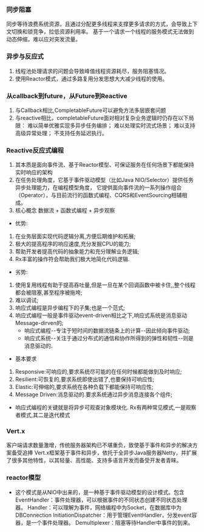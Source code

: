 ### 同步阻塞
同步等待浪费系统资源，且通过分配更多线程来支撑更多请求的方式，会导致上下文切换和锁竞争，拉低资源利用率。
基于一个请求一个线程的服务模式无法做到动态伸缩，难以应对突发流量。

### 异步与反应式
1. 线程池处理请求的问题会导致峰值线程资源耗尽，服务阻塞情况。
2. 使用Reactor模式，通过多路复用分发思想大大减少线程的使用。

### 从callback到future，从Future到Reactive
1. 与Callback相比,CompletableFuture可以避免方法多层嵌套问题
2. 与reactive相比，completableFuture面对相对复杂业务逻辑时仍存在以下局限：
    难以简单优雅实现多异步任务编排；
    难以处理实时流式场景；
    难以支持高级异常处理；
    不支持任务延迟执行。

### Reactive反应式编程
   1. 其本质是面向事件流、基于Reactor模型、可保证服务在任何场景下都能保持实时响应的架构
   2. 在任务处理角度，它基于事件驱动模型（比如Java NIO/Selector）提供任务异步处理能力，在编程模型角度，
        它提供面向事件流的一系列操作组合（Operator），与目前流行的函数式编程、CQRS和EventSourcing相辅相成。
   3. 核心概念
       数据流 + 函数式编程 + 异步观察
- 优势:
1. 在业务层面实现代码逻辑分离,方便后期维护和拓展;
2. 极大的提高程序的响应速度,充分发掘CPU的能力;
3. 帮助开发者提高代码的抽象能力和充分理解业务逻辑;
4. Rx丰富的操作符会帮助我们极大地简化代码逻辑.

- 劣势:
1. 使用复用线程有助于提高吞吐量,但是一旦在某个回调函数中被卡住,,整个线程都会被阻塞,甚至程序被拖垮;
2. 难以调试;
3. 响应式编程是异步编程下的子集;也是一个范式;
4. 响应式编程一般是事件驱动event-driven相比之下,响应式系统是消息驱动Message-dirven的;
     * 响应式编程--专注于短时间的数据流链条上的计算--因此倾向事件驱动;
     * 响应式系统--关注于通过分布式的通信和协作所得到的弹性和韧性--则是消息驱动的.

- 基本要求
1. Responsive:可响应的,要求系统尽可能的在任何时候都能做到及时响应;
2. Resilient:可恢复的,要求系统即使出错了,也要保持可响应性;
3. Elastic:可伸缩的,要求系统在各种负载下都能保持可响应性;
4. Message Driven:消息驱动的.要求系统通过异步消息连接各个组件;

- 响应式编程的关键就是将异步可观查对象模块化. Rx有两种常见模式,一是观察者模式,其二是迭代模式


### Vert.x
 客户端请求数量激增，传统服务器架构已不堪重负，致使基于事件和异步的解决方案备受追捧
 Vert.x框架基于事件和异步，依托于全异步Java服务器Netty，并扩展了很多其他特性，以其轻量、高性能、支持多语言开发而备受开发者青睐。

### reactor模型
- 这个模式是从NIO中出来的，是一种基于事件驱动模型的设计模式。包含
    EventHandler：事件处理器，可以根据事件的不同状态创建不同状态处理器。
    Handler：可以理解为事件，网络编程中为Socket，在数据库中为DBConnection
    InitiationDispatcher：用于管理EventHandler，分发event容器，是一个事件处理器。
    Demultiplexer：阻塞等待Handler中事件的到来。


